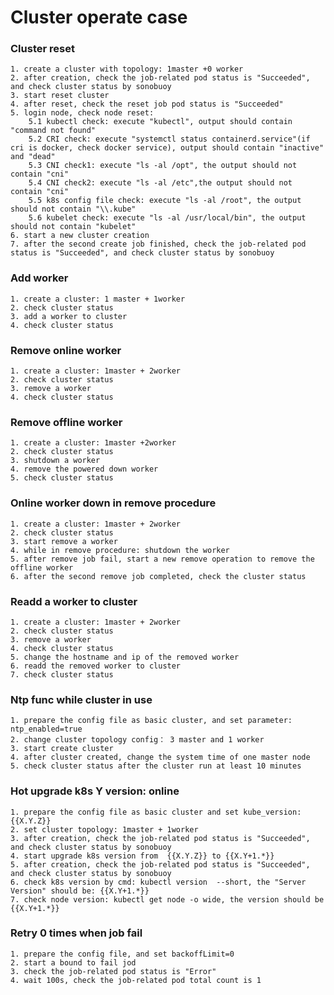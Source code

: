 #  Cluster operate case

### Cluster reset
    1. create a cluster with topology: 1master +0 worker
    2. after creation, check the job-related pod status is "Succeeded", and check cluster status by sonobuoy
    3. start reset cluster
    4. after reset, check the reset job pod status is "Succeeded"
    5. login node, check node reset:
        5.1 kubectl check: execute "kubectl", output should contain "command not found"
        5.2 CRI check: execute "systemctl status containerd.service"(if cri is docker, check docker service), output should contain "inactive" and "dead"
        5.3 CNI check1: execute "ls -al /opt", the output should not contain "cni"
        5.4 CNI check2: execute "ls -al /etc",the output should not contain "cni"
        5.5 k8s config file check: execute "ls -al /root", the output should not contain "\\.kube"
        5.6 kubelet check: execute "ls -al /usr/local/bin", the output should not contain "kubelet"
    6. start a new cluster creation
    7. after the second create job finished, check the job-related pod status is "Succeeded", and check cluster status by sonobuoy

### Add worker
    1. create a cluster: 1 master + 1worker
    2. check cluster status
    3. add a worker to cluster
    4. check cluster status
    
### Remove online worker
    1. create a cluster: 1master + 2worker
    2. check cluster status
    3. remove a worker
    4. check cluster status

### Remove offline worker
    1. create a cluster: 1master +2worker
    2. check cluster status 
    3. shutdown a worker
    4. remove the powered down worker
    5. check cluster status

### Online worker down in remove procedure
    1. create a cluster: 1master + 2worker
    2. check cluster status 
    3. start remove a worker
    4. while in remove procedure: shutdown the worker
    5. after remove job fail, start a new remove operation to remove the offline worker
    6. after the second remove job completed, check the cluster status

### Readd a worker to cluster
    1. create a cluster: 1master + 2worker
    2. check cluster status 
    3. remove a worker
    4. check cluster status
    5. change the hostname and ip of the removed worker
    6. readd the removed worker to cluster
    7. check cluster status

### Ntp func while cluster in use
    1. prepare the config file as basic cluster, and set parameter: ntp_enabled=true
    2. change cluster topology config： 3 master and 1 worker
    3. start create cluster
    4. after cluster created, change the system time of one master node
    5. check cluster status after the cluster run at least 10 minutes

### Hot upgrade k8s Y version: online
    1. prepare the config file as basic cluster and set kube_version: {{X.Y.Z}}
    2. set cluster topology: 1master + 1worker
    3. after creation, check the job-related pod status is "Succeeded", and check cluster status by sonobuoy
    4. start upgrade k8s version from  {{X.Y.Z}} to {{X.Y+1.*}}
    5. after creation, check the job-related pod status is "Succeeded", and check cluster status by sonobuoy
    6. check k8s version by cmd: kubectl version  --short, the "Server Version" should be: {{X.Y+1.*}}
    7. check node version: kubectl get node -o wide, the version should be {{X.Y+1.*}}


### Retry 0 times when job fail
    1. prepare the config file, and set backoffLimit=0
    2. start a bound to fail jod
    3. check the job-related pod status is "Error"
    4. wait 100s, check the job-related pod total count is 1